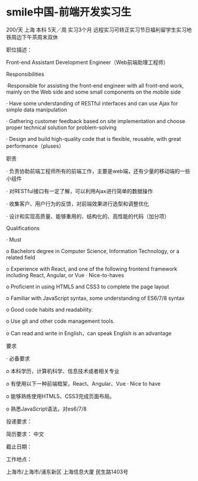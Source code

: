 # smile中国-前端开发实习生

200/天 上海 本科 5天／周 实习3个月
远程实习可转正实习节日福利留学生实习地铁周边下午茶周末双休

职位描述：

Front-end Assistant Development Engineer（Web前端助理工程师）  

Responsibilities 

 ·Responsible for assisting the front-end engineer with all front-end work, mainly on the Web side and some small components on the mobile side 

 · Have some understanding of RESTful interfaces and can use Ajax for simple data manipulation 

 · Gathering customer feedback based on site implementation and choose proper technical solution for problem-solving 

 · Design and build high-quality code that is flexible, reusable, with great performance（pluses） 

 职责 

 · 负责协助前端工程师所有的前端工作，主要是web端，还有少量的移动端的一些小组件  

· 对RESTful接口有一定了解，可以利用Ajax进行简单的数据操作  

· 收集客户、用户行为的反馈，对前端效果进行选型和调整优化  

· 设计和实现高质量、能够重用的、结构化的、高性能的代码（加分项）  

Qualifications  

· Must  

o Bachelors degree in Computer Science, Information Technology, or a related field  	

o Experience with React, and one of the following frontend framework including React, Angular, or Vue  · Nice-to-haves  

o Proficient in using HTML5 and CSS3 to complete the page layout  

o Familiar with JavaScript syntax, some understanding of ES6/7/8 syntax  

o Good code habits and readability.  

o Use git and other code management tools.  

o Can read and write in English，can speak English is an advantage  

要求 

 · 必备要求  

o 本科学历，计算机科学、信息技术或者相关专业  

o 有使用以下一种前端框架，React、Angular、Vue  · Nice to have 

o 能够熟练使用HTML5、CSS3完成页面布局。  

o 熟悉JavaScript语法，对es6/7/8

投递要求：

简历要求： 中文

截止日期：

工作地点：

上海市/上海市/浦东新区 上海信息大厦 民生路1403号